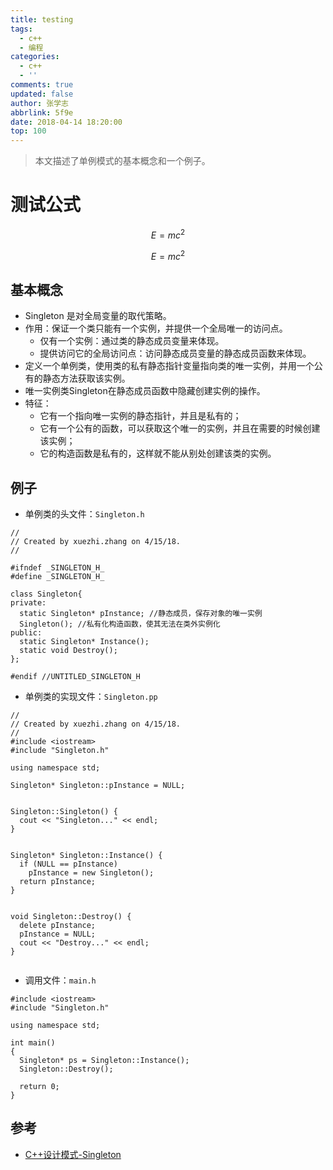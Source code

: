 ```yaml
---
title: testing
tags:
  - c++
  - 编程
categories:
  - c++
  - ''
comments: true
updated: false
author: 张学志
abbrlink: 5f9e
date: 2018-04-14 18:20:00
top: 100
---
```

> 本文描述了单例模式的基本概念和一个例子。
<!-- more -->

# 测试公式

$$E = mc^2$$

```math
E = mc^2
```

## 基本概念
* Singleton 是对全局变量的取代策略。
* 作用：保证一个类只能有一个实例，并提供一个全局唯一的访问点。
	* 仅有一个实例：通过类的静态成员变量来体现。
	* 提供访问它的全局访问点：访问静态成员变量的静态成员函数来体现。
* 定义一个单例类，使用类的私有静态指针变量指向类的唯一实例，并用一个公有的静态方法获取该实例。
* 唯一实例类Singleton在静态成员函数中隐藏创建实例的操作。
* 特征：
	* 它有一个指向唯一实例的静态指针，并且是私有的；
	* 它有一个公有的函数，可以获取这个唯一的实例，并且在需要的时候创建该实例；
	* 它的构造函数是私有的，这样就不能从别处创建该类的实例。


## 例子

* 单例类的头文件：`Singleton.h`

```
//
// Created by xuezhi.zhang on 4/15/18.
//

#ifndef _SINGLETON_H_
#define _SINGLETON_H_

class Singleton{
private:
  static Singleton* pInstance; //静态成员，保存对象的唯一实例
  Singleton(); //私有化构造函数，使其无法在类外实例化
public:
  static Singleton* Instance();
  static void Destroy();
};

#endif //UNTITLED_SINGLETON_H

```

* 单例类的实现文件：`Singleton.pp`

```
//
// Created by xuezhi.zhang on 4/15/18.
//
#include <iostream>
#include "Singleton.h"

using namespace std;

Singleton* Singleton::pInstance = NULL;


Singleton::Singleton() {
  cout << "Singleton..." << endl;
}


Singleton* Singleton::Instance() {
  if (NULL == pInstance)
    pInstance = new Singleton();
  return pInstance;
}


void Singleton::Destroy() {
  delete pInstance;
  pInstance = NULL;
  cout << "Destroy..." << endl;
}


```

* 调用文件：`main.h`


```
#include <iostream>
#include "Singleton.h"

using namespace std;

int main()
{
  Singleton* ps = Singleton::Instance();
  Singleton::Destroy();

  return 0;
}
```


## 参考
* [C++设计模式-Singleton](https://www.cnblogs.com/jiese/p/3158517.html)
